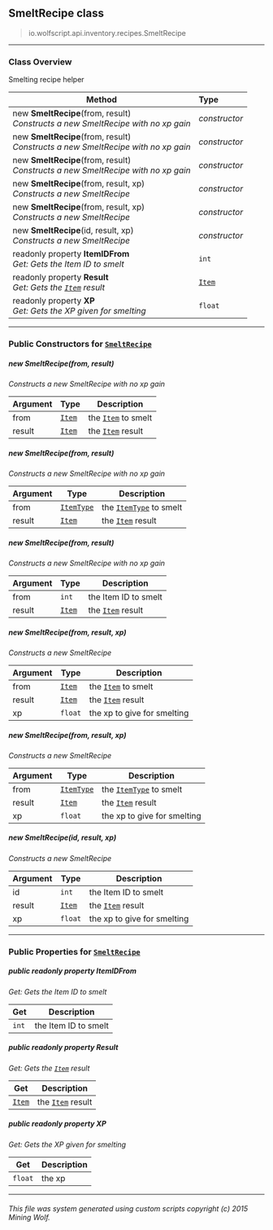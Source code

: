 ## SmeltRecipe __class__

>io.wolfscript.api.inventory.recipes.SmeltRecipe

---

### Class Overview

Smelting recipe helper

Method | Type   
--- | :--- 
new __SmeltRecipe__(from, result) <br> _Constructs a new SmeltRecipe with no xp gain_ | _constructor_
new __SmeltRecipe__(from, result) <br> _Constructs a new SmeltRecipe with no xp gain_ | _constructor_
new __SmeltRecipe__(from, result) <br> _Constructs a new SmeltRecipe with no xp gain_ | _constructor_
new __SmeltRecipe__(from, result, xp) <br> _Constructs a new SmeltRecipe_ | _constructor_
new __SmeltRecipe__(from, result, xp) <br> _Constructs a new SmeltRecipe_ | _constructor_
new __SmeltRecipe__(id, result, xp) <br> _Constructs a new SmeltRecipe_ | _constructor_
 readonly property __ItemIDFrom__ <br> _Get: Gets the Item ID to smelt_ | `int`
 readonly property __Result__ <br> _Get: Gets the [`Item`](../Item.md) result_ | [`Item`](../Item.md)
 readonly property __XP__ <br> _Get: Gets the XP given for smelting_ | `float`



---

### Public Constructors for [`SmeltRecipe`](SmeltRecipe.md)

##### <a id='smeltrecipe'></a>new __SmeltRecipe__(from, result) 

_Constructs a new SmeltRecipe with no xp gain_

Argument | Type | Description  
--- | --- | --- 
from | [`Item`](../Item.md) | the [`Item`](../Item.md) to smelt
result | [`Item`](../Item.md) | the [`Item`](../Item.md) result

##### <a id='smeltrecipe'></a>new __SmeltRecipe__(from, result) 

_Constructs a new SmeltRecipe with no xp gain_

Argument | Type | Description  
--- | --- | --- 
from | [`ItemType`](../ItemType.md) | the [`ItemType`](../ItemType.md) to smelt
result | [`Item`](../Item.md) | the [`Item`](../Item.md) result

##### <a id='smeltrecipe'></a>new __SmeltRecipe__(from, result) 

_Constructs a new SmeltRecipe with no xp gain_

Argument | Type | Description  
--- | --- | --- 
from | `int` | the Item ID to smelt
result | [`Item`](../Item.md) | the [`Item`](../Item.md) result

##### <a id='smeltrecipe'></a>new __SmeltRecipe__(from, result, xp) 

_Constructs a new SmeltRecipe_

Argument | Type | Description  
--- | --- | --- 
from | [`Item`](../Item.md) | the [`Item`](../Item.md) to smelt
result | [`Item`](../Item.md) | the [`Item`](../Item.md) result
xp | `float` | the xp to give for smelting

##### <a id='smeltrecipe'></a>new __SmeltRecipe__(from, result, xp) 

_Constructs a new SmeltRecipe_

Argument | Type | Description  
--- | --- | --- 
from | [`ItemType`](../ItemType.md) | the [`ItemType`](../ItemType.md) to smelt
result | [`Item`](../Item.md) | the [`Item`](../Item.md) result
xp | `float` | the xp to give for smelting

##### <a id='smeltrecipe'></a>new __SmeltRecipe__(id, result, xp) 

_Constructs a new SmeltRecipe_

Argument | Type | Description  
--- | --- | --- 
id | `int` | the Item ID to smelt
result | [`Item`](../Item.md) | the [`Item`](../Item.md) result
xp | `float` | the xp to give for smelting

---

### Public Properties for [`SmeltRecipe`](SmeltRecipe.md)

##### <a id='itemidfrom'></a>public  readonly property __ItemIDFrom__

_Get: Gets the Item ID to smelt_

Get | Description
--- | --- 
`int` | the Item ID to smelt



##### <a id='result'></a>public  readonly property __Result__

_Get: Gets the [`Item`](../Item.md) result_

Get | Description
--- | --- 
[`Item`](../Item.md) | the [`Item`](../Item.md) result



##### <a id='xp'></a>public  readonly property __XP__

_Get: Gets the XP given for smelting_

Get | Description
--- | --- 
`float` | the xp



---


###### This file was system generated using custom scripts copyright (c) 2015 Mining Wolf.
	

